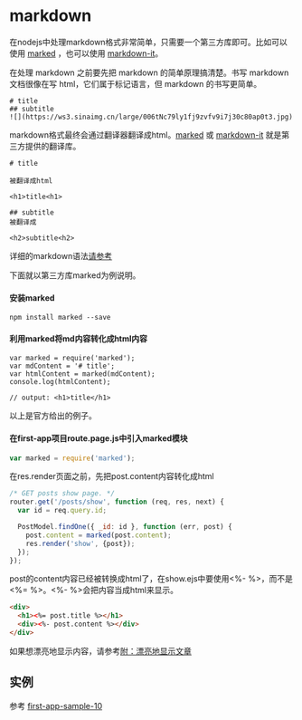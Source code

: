 # markdown

在nodejs中处理markdown格式非常简单，只需要一个第三方库即可。比如可以使用 [marked](https://github.com/chjj/marked) ，也可以使用 [markdown-it](https://github.com/markdown-it/markdown-it)。

在处理 markdown 之前要先把 markdown 的简单原理搞清楚。书写 markdown 文档很像在写 html，它们属于标记语言，但 markdown 的书写更简单。

```
# title
## subtitle
![](https://ws3.sinaimg.cn/large/006tNc79ly1fj9zvfv9i7j30c80ap0t3.jpg)
```

markdown格式最终会通过翻译器翻译成html。[marked](https://github.com/chjj/marked) 或 [markdown-it](https://github.com/markdown-it/markdown-it) 就是第三方提供的翻译库。

```
# title

被翻译成html

<h1>title<h1>

## subtitle
被翻译成

<h2>subtitle<h2>
```

详细的markdown语法[请参考](http://www.appinn.com/markdown/basic.html)

下面就以第三方库marked为例说明。

#### 安装marked

```
npm install marked --save
```

#### 利用marked将md内容转化成html内容

```
var marked = require('marked');
var mdContent = '# title';
var htmlContent = marked(mdContent);
console.log(htmlContent);

// output: <h1>title</h1>
```

以上是官方给出的例子。

#### 在first-app项目route.page.js中引入marked模块

```js
var marked = require('marked');
```

在res.render页面之前，先把post.content内容转化成html

```js
/* GET posts show page. */
router.get('/posts/show', function (req, res, next) {
  var id = req.query.id;

  PostModel.findOne({ _id: id }, function (err, post) {
    post.content = marked(post.content);
    res.render('show', {post});
  });
});
```

post的content内容已经被转换成html了，在show.ejs中要使用&lt;%- %&gt;，而不是&lt;%= %&gt;。&lt;%- %&gt;会把内容当成html来显示。

```html
<div>
  <h1><%= post.title %></h1>
  <div><%- post.content %></div>
</div>
```

如果想漂亮地显示内容，请参考[附：漂亮地显示文章](https://github.com/xugy0926/learn-webapp-guideline/blob/master/pretty-post.md)

## 实例

参考 [first-app-sample-10](https://github.com/xugy0926/learn-webapp-sample/tree/master/first-app-sample-10)
